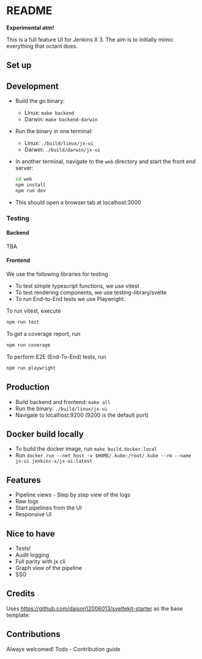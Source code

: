 # README

**Experimental atm!**

This is a full feature UI for Jenkins X 3.
The aim is to initially mimic everything that octant does.

## Set up

## Development

- Build the go binary: 
    - Linux: `make backend`
    - Darwin: `make backend-darwin`
- Run the binary in one terminal: 
    - Linux: `./build/linux/jx-ui` 
    - Darwin: `./build/darwin/jx-ui` 
- In another terminal, navigate to the `web` directory and start the front end server:

  ```bash
  cd web
  npm install
  npm run dev
  ```

- This should open a browser tab at localhost:3000

### Testing

#### Backend

TBA

#### Frontend

We use the following libraries for testing

- To test simple typescript functions, we use vitest
- To test rendering components, we use testing-library/svelte
- To run End-to-End tests we use Playwright.

To run vitest, execute

```bash
npm run test
```

To get a coverage report, run

```bash
npm run coverage
```

To perform E2E (End-To-End) tests, run

```bash
npm run playwright
```

## Production

- Build backend and frontend: `make all`
- Run the binary: `./build/linux/jx-ui`
- Navigate to localhost:9200 (9200 is the default port)

## Docker build locally

- To build the docker image, run  `make build.docker.local`
- Run `docker run --net host -v $HOME/.kube:/root/.kube --rm --name jx-ui jenkins-x/jx-ui:latest`

## Features

- Pipeline views - Step by step view of the logs
- Raw logs
- Start pipelines from the UI
- Responsive UI

## Nice to have

- Tests!
- Audit logging
- Full parity with jx cli
- Graph view of the pipeline
- SSO

## Credits

Uses https://github.com/daison12006013/sveltekit-starter as the base template:

## Contributions

Always welcomed!
Todo - Contribution guide
